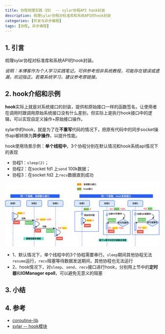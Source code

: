 ```yaml
---
title: 协程梳理实践（四） -- sylar协程API hook封装
description: 梳理sylar协程对标准库和系统API的hook封装
categories: [并发与异步编程]
tags: [协程, 异步编程]
---
```



## 1. 引言

梳理sylar协程对标准库和系统API的hook封装。

*说明：本博客作为个人学习实践笔记，可供参考但非系统教程，可能存在错误或遗漏，欢迎指正。若需系统学习，建议参考原链接。*

## 2. hook介绍和示例

**hook**实际上就是对系统接口的封装，提供和原始接口一样的函数签名，让使用者在调用时跟调用原始系统接口没有什么差别，但实际上是执行hook接口中的逻辑，可以实现自定义操作+原始接口操作。

sylar中的hook，就是为了在**不重写**代码的情况下，把原有代码中的同步socket操作api都转换为**异步操作**，以提升性能。

hook使用场景示例：**单个线程中**，3个协程分别在默认情况和hook系统api情况下的表现
* 协程1：`sleep(2)`；
* 协程2：在socket fd1 上`send` 100k数据；
* 协程3：在socket fd2 上`recv`数据直到成功

![sylar_coroutine_hook](/images/sylar_coroutine_hook.svg)

* 1、默认情况下，单个线程中的3个协程需要串行。`sleep`期间其他协程无法`resume`运行，`recv`阻塞等待数据发送期间，其他协程也无法运行
* 2、hook情况下，对`sleep`、`send`、`recv`接口进行hook，分别用上节中的**定时器**和**IOManager epoll**，可以避免无意义的阻塞

## 3. 小结


## 4. 参考

* [coroutine-lib](https://github.com/youngyangyang04/coroutine-lib)
* [sylar -- hook模块](https://www.midlane.top/wiki/pages/viewpage.action?pageId=16417219)
